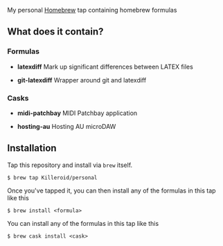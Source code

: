 My personal [Homebrew][h] tap containing homebrew formulas

[h]: https://github.com/mxcl/homebrew

## What does it contain?

### Formulas

* **latexdiff** Mark up significant differences between LATEX files 

* **git-latexdiff** Wrapper around git and latexdiff


### Casks

* **midi-patchbay** MIDI Patchbay application

* **hosting-au** Hosting AU microDAW 


## Installation

Tap this repository and install via `brew` itself.

```
$ brew tap Killeroid/personal
```

Once you've tapped it, you can then install any of the formulas in this tap like this

```
$ brew install <formula>
```

You can install any of the formulas in this tap like this

```
$ brew cask install <cask>
```